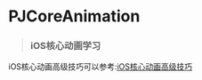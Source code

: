 # PJCoreAnimation
> ### iOS核心动画学习
iOS核心动画高级技巧可以参考:[iOS核心动画高级技巧](https://zsisme.gitbooks.io/ios-/content/)

